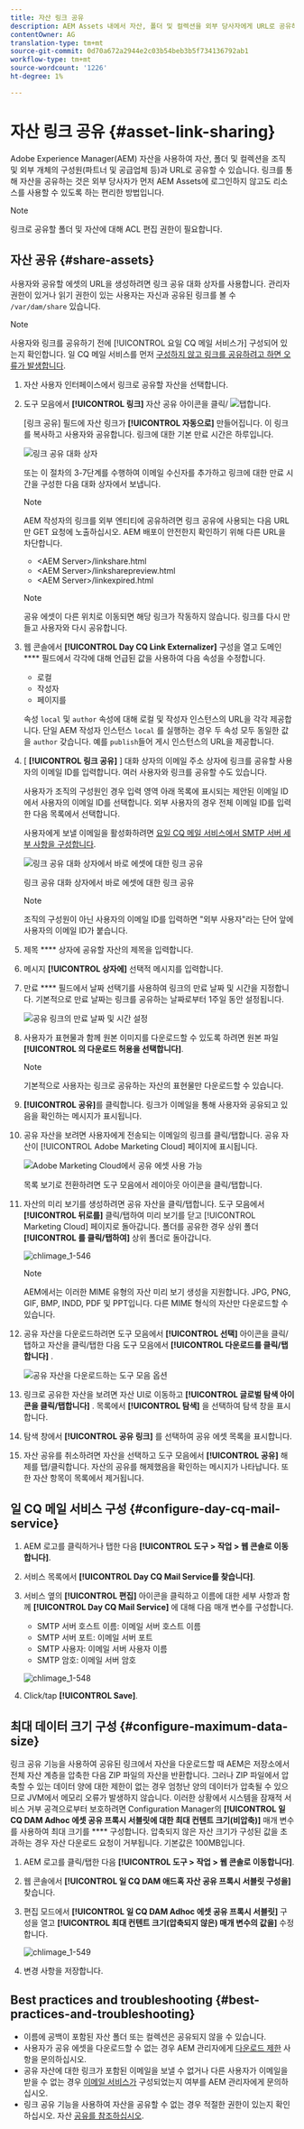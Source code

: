 ```yaml
---
title: 자산 링크 공유
description: AEM Assets 내에서 자산, 폴더 및 컬렉션을 외부 당사자에게 URL로 공유하는 방법입니다.
contentOwner: AG
translation-type: tm+mt
source-git-commit: 0d70a672a2944e2c03b54beb3b5f734136792ab1
workflow-type: tm+mt
source-wordcount: '1226'
ht-degree: 1%

---
```



# 자산 링크 공유 {#asset-link-sharing}

Adobe Experience Manager(AEM) 자산을 사용하여 자산, 폴더 및 컬렉션을 조직 및 외부 개체의 구성원(파트너 및 공급업체 등)과 URL로 공유할 수 있습니다. 링크를 통해 자산을 공유하는 것은 외부 당사자가 먼저 AEM Assets에 로그인하지 않고도 리소스를 사용할 수 있도록 하는 편리한 방법입니다.

>[!NOTE]
>
>링크로 공유할 폴더 및 자산에 대해 ACL 편집 권한이 필요합니다.

## 자산 공유 {#share-assets}

사용자와 공유할 에셋의 URL을 생성하려면 링크 공유 대화 상자를 사용합니다. 관리자 권한이 있거나 읽기 권한이 있는 사용자는 자신과 공유된 링크를 볼 수 `/var/dam/share` 있습니다.

>[!NOTE]
>
>사용자와 링크를 공유하기 전에 [!UICONTROL 요일 CQ 메일 서비스가] 구성되어 있는지 확인합니다. 일 CQ 메일 서비스를 먼저 [구성하지 않고 링크를 공유하려고 하면 오류가 발생합니다](link-sharing.md#configure-day-cq-mail-service).

1. 자산 사용자 인터페이스에서 링크로 공유할 자산을 선택합니다.
1. 도구 모음에서 **[!UICONTROL 링크]** 자산 공유 아이콘을 클릭/ ![탭합니다](assets/assets_share.png).

   [링크 공유] 필드에 자산 링크가 **[!UICONTROL 자동으로]** 만들어집니다. 이 링크를 복사하고 사용자와 공유합니다. 링크에 대한 기본 만료 시간은 하루입니다.

   ![링크 공유 대화 상자](assets/chlimage_1-542.png)

   또는 이 절차의 3-7단계를 수행하여 이메일 수신자를 추가하고 링크에 대한 만료 시간을 구성한 다음 대화 상자에서 보냅니다.

   >[!NOTE]
   >
   >AEM 작성자의 링크를 외부 엔티티에 공유하려면 링크 공유에 사용되는 다음 URL만 GET 요청에 노출하십시오. AEM 배포이 안전한지 확인하기 위해 다른 URL을 차단합니다.
   >
   >* &lt;AEM Server>/linkshare.html
   * &lt;AEM Server>/linksharepreview.html
   * &lt;AEM Server>/linkexpired.html


   >[!NOTE]
   공유 에셋이 다른 위치로 이동되면 해당 링크가 작동하지 않습니다. 링크를 다시 만들고 사용자와 다시 공유합니다.

1. 웹 콘솔에서 **[!UICONTROL Day CQ Link Externalizer]** 구성을 열고 도메인 **** 필드에서 각각에 대해 언급된 값을 사용하여 다음 속성을 수정합니다.

   * 로컬
   * 작성자
   * 페이지를

   속성 `local` 및 `author` 속성에 대해 로컬 및 작성자 인스턴스의 URL을 각각 제공합니다. 단일 AEM 작성자 인스턴스 `local` 를 실행하는 경우 두 속성 모두 동일한 값을 `author` 갖습니다. 예를 `publish`들어 게시 인스턴스의 URL을 제공합니다.

1. [ **[!UICONTROL 링크 공유]** ] 대화 상자의 이메일 주소 상자에 링크를 공유할 사용자의 이메일 ID를 입력합니다. 여러 사용자와 링크를 공유할 수도 있습니다.

   사용자가 조직의 구성원인 경우 입력 영역 아래 목록에 표시되는 제안된 이메일 ID에서 사용자의 이메일 ID를 선택합니다. 외부 사용자의 경우 전체 이메일 ID를 입력한 다음 목록에서 선택합니다.

   사용자에게 보낼 이메일을 활성화하려면 [요일 CQ 메일 서비스에서 SMTP 서버 세부 사항을 구성합니다](link-sharing.md#configure-day-cq-mail-service).

   ![링크 공유 대화 상자에서 바로 에셋에 대한 링크 공유](assets/chlimage_1-543.png)

   링크 공유 대화 상자에서 바로 에셋에 대한 링크 공유

   >[!NOTE]
   조직의 구성원이 아닌 사용자의 이메일 ID를 입력하면 &quot;외부 사용자&quot;라는 단어 앞에 사용자의 이메일 ID가 붙습니다.

1. 제목 **** 상자에 공유할 자산의 제목을 입력합니다.
1. 메시지 **[!UICONTROL 상자에]** 선택적 메시지를 입력합니다.
1. 만료 **** 필드에서 날짜 선택기를 사용하여 링크의 만료 날짜 및 시간을 지정합니다. 기본적으로 만료 날짜는 링크를 공유하는 날짜로부터 1주일 동안 설정됩니다.

   ![공유 링크의 만료 날짜 및 시간 설정](assets/chlimage_1-544.png)

1. 사용자가 표현물과 함께 원본 이미지를 다운로드할 수 있도록 하려면 원본 파일 **[!UICONTROL 의 다운로드 허용을 선택합니다]**.

   >[!NOTE]
   기본적으로 사용자는 링크로 공유하는 자산의 표현물만 다운로드할 수 있습니다.

1. **[!UICONTROL 공유]**&#x200B;를 클릭합니다. 링크가 이메일을 통해 사용자와 공유되고 있음을 확인하는 메시지가 표시됩니다.
1. 공유 자산을 보려면 사용자에게 전송되는 이메일의 링크를 클릭/탭합니다. 공유 자산이 [!UICONTROL Adobe Marketing Cloud] 페이지에 표시됩니다.

   ![Adobe Marketing Cloud에서 공유 에셋 사용 가능](assets/chlimage_1-545.png)

   목록 보기로 전환하려면 도구 모음에서 레이아웃 아이콘을 클릭/탭합니다.

1. 자산의 미리 보기를 생성하려면 공유 자산을 클릭/탭합니다. 도구 모음에서 **[!UICONTROL 뒤로를]** 클릭/탭하여 미리 보기를 닫고 [!UICONTROL Marketing Cloud] 페이지로 돌아갑니다. 폴더를 공유한 경우 상위 폴더 **[!UICONTROL 를 클릭/탭하여]** 상위 폴더로 돌아갑니다.

   ![chlimage_1-546](assets/chlimage_1-546.png)

   >[!NOTE]
   AEM에서는 이러한 MIME 유형의 자산 미리 보기 생성을 지원합니다. JPG, PNG, GIF, BMP, INDD, PDF 및 PPT입니다. 다른 MIME 형식의 자산만 다운로드할 수 있습니다.

1. 공유 자산을 다운로드하려면 도구 모음에서 **[!UICONTROL 선택]** 아이콘을 클릭/탭하고 자산을 클릭/탭한 다음 도구 모음에서 **[!UICONTROL 다운로드를 클릭/탭합니다]** .

   ![공유 자산을 다운로드하는 도구 모음 옵션](assets/chlimage_1-547.png)

1. 링크로 공유한 자산을 보려면 자산 UI로 이동하고 **[!UICONTROL 글로벌 탐색 아이콘을 클릭/탭합니다]** . 목록에서 **[!UICONTROL 탐색]** 을 선택하여 탐색 창을 표시합니다.
1. 탐색 창에서 **[!UICONTROL 공유 링크]** 를 선택하여 공유 에셋 목록을 표시합니다.
1. 자산 공유를 취소하려면 자산을 선택하고 도구 모음에서 **[!UICONTROL 공유]** 해제를 탭/클릭합니다. 자산의 공유를 해제했음을 확인하는 메시지가 나타납니다. 또한 자산 항목이 목록에서 제거됩니다.

## 일 CQ 메일 서비스 구성 {#configure-day-cq-mail-service}

1. AEM 로고를 클릭하거나 탭한 다음 **[!UICONTROL 도구 > 작업 > 웹 콘솔로 이동합니다]**.
1. 서비스 목록에서 **[!UICONTROL Day CQ Mail Service를 찾습니다]**.
1. 서비스 옆의 **[!UICONTROL 편집]** 아이콘을 클릭하고 이름에 대한 세부 사항과 함께 **[!UICONTROL Day CQ Mail Service]** 에 대해 다음 매개 변수를 구성합니다.

   * SMTP 서버 호스트 이름: 이메일 서버 호스트 이름
   * SMTP 서버 포트: 이메일 서버 포트
   * SMTP 사용자: 이메일 서버 사용자 이름
   * SMTP 암호: 이메일 서버 암호

   ![chlimage_1-548](assets/chlimage_1-548.png)

1. Click/tap **[!UICONTROL Save]**.

## 최대 데이터 크기 구성 {#configure-maximum-data-size}

링크 공유 기능을 사용하여 공유된 링크에서 자산을 다운로드할 때 AEM은 저장소에서 전체 자산 계층을 압축한 다음 ZIP 파일의 자산을 반환합니다. 그러나 ZIP 파일에서 압축할 수 있는 데이터 양에 대한 제한이 없는 경우 엄청난 양의 데이터가 압축될 수 있으므로 JVM에서 메모리 오류가 발생하지 않습니다. 이러한 상황에서 시스템을 잠재적 서비스 거부 공격으로부터 보호하려면 Configuration Manager의 **[!UICONTROL 일 CQ DAM Adhoc 에셋 공유 프록시 서블릿에 대한 최대 컨텐트 크기(비압축)]** 매개 변수를 사용하여 최대 크기를 **** 구성합니다. 압축되지 않은 자산 크기가 구성된 값을 초과하는 경우 자산 다운로드 요청이 거부됩니다. 기본값은 100MB입니다.

1. AEM 로고를 클릭/탭한 다음 **[!UICONTROL 도구 > 작업 > 웹 콘솔로 이동합니다]**.
1. 웹 콘솔에서 **[!UICONTROL 일 CQ DAM 애드혹 자산 공유 프록시 서블릿 구성을]** 찾습니다.
1. 편집 모드에서 **[!UICONTROL 일 CQ DAM Adhoc 에셋 공유 프록시 서블릿]** 구성을 열고 **[!UICONTROL 최대 컨텐트 크기(압축되지 않은) 매개 변수의 값을]** 수정합니다.

   ![chlimage_1-549](assets/chlimage_1-549.png)

1. 변경 사항을 저장합니다.

## Best practices and troubleshooting {#best-practices-and-troubleshooting}

* 이름에 공백이 포함된 자산 폴더 또는 컬렉션은 공유되지 않을 수 있습니다.
* 사용자가 공유 에셋을 다운로드할 수 없는 경우 AEM 관리자에게 [다운로드 제한](#configure-maximum-data-size) 사항을 문의하십시오.
* 공유 자산에 대한 링크가 포함된 이메일을 보낼 수 없거나 다른 사용자가 이메일을 받을 수 없는 경우 [이메일 서비스가](#configure-day-cq-mail-service) 구성되었는지 여부를 AEM 관리자에게 문의하십시오.
* 링크 공유 기능을 사용하여 자산을 공유할 수 없는 경우 적절한 권한이 있는지 확인하십시오. 자산 [공유를 참조하십시오](#share-assets).
